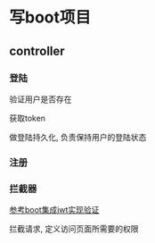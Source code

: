 # 写boot项目

<!--more-->

## controller

### 登陆

验证用户是否存在

获取token  

做登陆持久化, 负责保持用户的登陆状态 

### 注册

### 拦截器

[参考boot集成jwt实现验证](https://learnku.com/articles/35566)

拦截请求, 定义访问页面所需要的权限 


